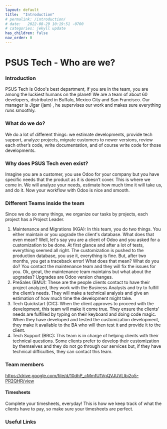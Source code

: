 ```yaml
---
layout: default
title:  "Introduction"
# permalink: /introduction/
# date:   2022-08-29 10:19:51 -0700
# categories: jekyll update
has_children: false
nav_order: 0
---
```


# PSUS Tech - Who are we?

### Introduction 

PSUS Tech is Odoo's best department, if you are in the team, you are among the luckiest humans on the planet! We are a team of about 60 developers, distributed in Buffalo, Mexico City and San Francisco. Our manager is Jigar (jam) , he supervises our work and makes sure everything runs smoothly.

### What do we do? 

We do a lot of different things: we estimate developments, provide tech support, analyze projects, migrate customers to newer versions, review each other’s code, write documentation, and of course write code for those developments.

### Why does PSUS Tech even exist?

Imagine you are a customer, you use Odoo for your company but you have specific needs that the product as it is doesn’t cover. This is where we come in. We will analyze your needs, estimate how much time it will take us, and do it. Now your workflow with Odoo is nice and smooth. 

### Different Teams inside the team 

Since we do so many things, we organize our tasks by projects, each project has a Project Leader.

1. Maintenance and Migrations (KGA): In this team, you do two things. You either maintain or you upgrade the client's database. What does that even mean? Well, let's say you are a client of Odoo and you asked for a customization to be done. At first glance and after a lot of tests, everything seemed all right. The customization is pushed to the production database, you use it, everything is fine. But, after two months, you get a traceback error! What does that mean? What do you do? You contact the maintenance team and they will fix the issues for you. Ok, great, the maintenance team maintains but what about the upgrades? Upgrades are Odoo version changes.
2. PreSales (BMU): These are the people clients contact to have their project analyzed, they work with the Business Analysts and try to fulfill the client’s needs. They will make a technical analysis and give an estimation of how much time the development might take.
3. Tech Quickstart (CIC): When the client approves to proceed with the development, this team will make it come true. They ensure the clients' needs are fulfilled by typing on their keyboard and doing code magic. When they have developed and tested the customization development, they make it available to the BA who will then test it and provide it to the client.
4. Tech Support (BRC): This team is in charge of helping clients with their technical questions. Some clients prefer to develop their customization by themselves and they do not go through our services but, if they have technical difficulties, they can contact this team. 

### Team members 

https://drive.google.com/file/d/10dhP_cMmfU1VqQVJUVLlbi2o5-PR2QHR/view

#### Timesheets

Complete your timesheets, everyday! This is how we keep track of what the clients have to pay, so make sure your timesheets are perfect.

### Useful Links
